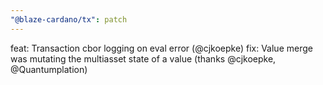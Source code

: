 ```yaml
---
"@blaze-cardano/tx": patch
---
```


feat: Transaction cbor logging on eval error (@cjkoepke)
fix: Value merge was mutating the multiasset state of a value (thanks @cjkoepke, @Quantumplation)

